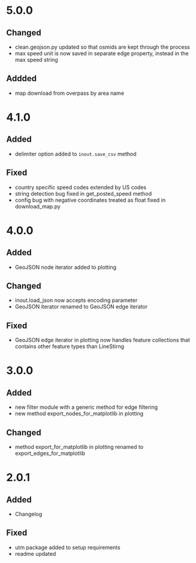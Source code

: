 <!--
Copyright (c) 2021 Czech Technical University in Prague.

This file is part of Roadmaptools 
(see https://github.com/aicenter/roadmap-processing).

This program is free software: you can redistribute it and/or modify
it under the terms of the GNU Lesser General Public License as published by
the Free Software Foundation, either version 3 of the License, or
(at your option) any later version.

This program is distributed in the hope that it will be useful,
but WITHOUT ANY WARRANTY; without even the implied warranty of
MERCHANTABILITY or FITNESS FOR A PARTICULAR PURPOSE.  See the
GNU Lesser General Public License for more details.

You should have received a copy of the GNU Lesser General Public License
along with this program. If not, see <http://www.gnu.org/licenses/>.
-->
# 5.0.0
## Changed
- clean.geojson.py updated so that osmids are kept through the process
- max speed unit is now saved in separate edge property, instead in the max speed string

## Addded
- map download from overpass by area name


# 4.1.0

## Added
- delimiter option added to `inout.save_csv` method

## Fixed
- country specific speed codes extended by US codes
- string detection bug fixed in get_posted_speed method
- config bug with negative coordinates treated as float fixed in download_map.py


# 4.0.0
## Added
- GeoJSON node iterator added to plotting

## Changed
- inout.load_json now accepts encoding parameter
- GeoJSON iterator renamed to GeoJSON edge iterator

## Fixed
- GeoJSON edge iterator in plotting now handles feature collections that contains other feature types than LineStirng


# 3.0.0
## Added
- new filter module with a generic method for edge filtering
- new method export_nodes_for_matplotlib in plotting

## Changed
- method export_for_matplotlib in plotting renamed to export_edges_for_matplotlib

# 2.0.1
## Added
- Changelog

## Fixed
- utm package added to setup requirements
- readme updated
